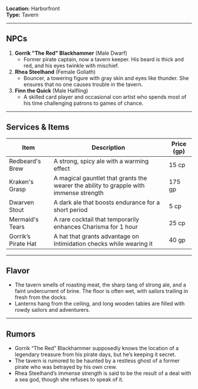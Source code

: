 **Location:** Harborfront  
**Type:** Tavern

---

## NPCs

1. **Gorrik "The Red" Blackhammer** (Male Dwarf)
    - Former pirate captain, now a tavern keeper. His beard is thick and red, and his eyes twinkle with mischief.
2. **Rhea Steelhand** (Female Goliath)
    - Bouncer, a towering figure with gray skin and eyes like thunder. She ensures that no one causes trouble in the tavern.
3. **Finn the Quick** (Male Halfling)
    - A skilled card player and occasional con artist who spends most of his time challenging patrons to games of chance.

---

## Services & Items

| Item                | Description                                                                            | Price (gp) |
| ------------------- | -------------------------------------------------------------------------------------- | ---------- |
| Redbeard's Brew     | A strong, spicy ale with a warming effect                                              | 15 cp      |
| Kraken's Grasp      | A magical gauntlet that grants the wearer the ability to grapple with immense strength | 175 gp     |
| Dwarven Stout       | A dark ale that boosts endurance for a short period                                    | 5 cp       |
| Mermaid's Tears     | A rare cocktail that temporarily enhances Charisma for 1 hour                          | 25 cp      |
| Gorrik’s Pirate Hat | A hat that grants advantage on Intimidation checks while wearing it                    | 40 gp      |

---

## Flavor

- The tavern smells of roasting meat, the sharp tang of strong ale, and a faint undercurrent of brine. The floor is often wet, with sailors trailing in fresh from the docks.
- Lanterns hang from the ceiling, and long wooden tables are filled with rowdy sailors and adventurers.

---

## Rumors

- Gorrik “The Red” Blackhammer supposedly knows the location of a legendary treasure from his pirate days, but he’s keeping it secret.
- The tavern is rumored to be haunted by a restless ghost of a former pirate who was betrayed by his own crew.
- Rhea Steelhand’s immense strength is said to be the result of a deal with a sea god, though she refuses to speak of it.